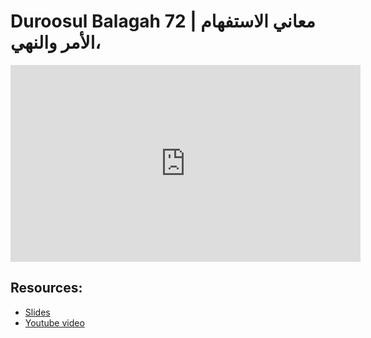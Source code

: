 # Duroosul Balagah 72 | معاني الاستفهام ،الأمر والنهي
                
<iframe width="560" height="315" src="https://www.youtube-nocookie.com/embed/aiTGmiXQpJs?start=0" frameborder="0" allow="accelerometer; autoplay; encrypted-media; gyroscope; picture-in-picture" allowfullscreen="allowfullscreen">
</iframe><BR>

## Resources:
- [Slides](https://github.com/arshare/resources_balagha_pdfs)
- [Youtube video](https://www.youtube.com/watch?v=aiTGmiXQpJs&list=PLzn0qdi6JpdvvXVuJ7kIusNquSxeyKJvc)

